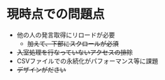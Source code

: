 現時点での問題点
=========================

* 他の人の発言取得にリロードが必要
    - ~~加えて、下部にスクロールが必須~~
* ~~入室処理を行なっていないアクセスの排除~~
* CSVファイルでの永続化がパフォーマンス等に課題
* ~~デザインがださい~~

